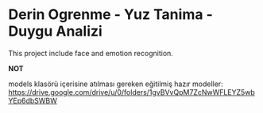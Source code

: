 # Derin Ogrenme - Yuz Tanima -  Duygu Analizi
This project include face and emotion recognition.

**NOT**

models klasörü içerisine atılması gereken eğitilmiş hazır modeller: https://drive.google.com/drive/u/0/folders/1gvBVvQpM7ZcNwWFLEYZ5wbYEp6dbSWBW
